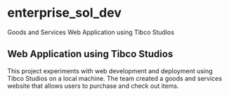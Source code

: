 # enterprise_sol_dev
Goods and Services Web Application using Tibco Studios

## Web Application using Tibco Studios

This project experiments with web development and deployment using Tibco Studios on a local machine.
The team created a goods and services website that allows users to purchase and check out items. 
